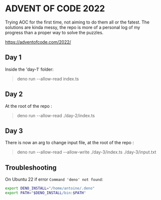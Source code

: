 # ADVENT OF CODE 2022

Trying AOC for the first time, not aiming to do them all or the fatest. The
solutions are kinda messy, the repo is more of a personal log of my progress
than a proper way to solve the puzzles.

https://adventofcode.com/2022/

## Day 1

Inside the 'day-1' folder:

> deno run --allow-read index.ts

## Day 2

At the root of the repo :

> deno run --allow-read ./day-2/index.ts

## Day 3

There is now an arg to change input file, at the root of the repo :

> deno run --allow-read --allow-write ./day-3/index.ts ./day-3/input.txt

## Troubleshooting

On Ubuntu 22 if error `Command 'deno' not found`:

```bash
export DENO_INSTALL="/home/antoine/.deno"
export PATH="$DENO_INSTALL/bin:$PATH"
```
